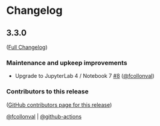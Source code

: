 # Changelog

<!-- <START NEW CHANGELOG ENTRY> -->

## 3.3.0

([Full Changelog](https://github.com/jupyterlab-contrib/jupyterlab-recents/compare/v3.2.0...5d2514a092f890901da91d563839c42178162086))

### Maintenance and upkeep improvements

- Upgrade to JupyterLab 4 / Notebook 7 [#8](https://github.com/jupyterlab-contrib/jupyterlab-recents/pull/8) ([@fcollonval](https://github.com/fcollonval))

### Contributors to this release

([GitHub contributors page for this release](https://github.com/jupyterlab-contrib/jupyterlab-recents/graphs/contributors?from=2022-09-15&to=2023-08-16&type=c))

[@fcollonval](https://github.com/search?q=repo%3Ajupyterlab-contrib%2Fjupyterlab-recents+involves%3Afcollonval+updated%3A2022-09-15..2023-08-16&type=Issues) | [@github-actions](https://github.com/search?q=repo%3Ajupyterlab-contrib%2Fjupyterlab-recents+involves%3Agithub-actions+updated%3A2022-09-15..2023-08-16&type=Issues)

<!-- <END NEW CHANGELOG ENTRY> -->
